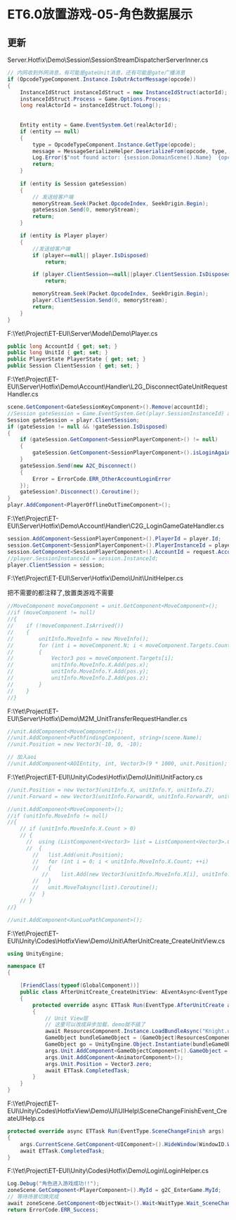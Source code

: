 # ET6.0放置游戏-05-角色数据展示

## 更新

Server.Hotfix\Demo\Session\SessionStreamDispatcherServerInner.cs

```C#
// 内网收到外网消息，有可能是gateUnit消息，还有可能是gate广播消息
if (OpcodeTypeComponent.Instance.IsOutrActorMessage(opcode))
{
    InstanceIdStruct instanceIdStruct = new InstanceIdStruct(actorId);
    instanceIdStruct.Process = Game.Options.Process;
    long realActorId = instanceIdStruct.ToLong();
    
    
    Entity entity = Game.EventSystem.Get(realActorId);
    if (entity == null)
    {
        type = OpcodeTypeComponent.Instance.GetType(opcode);
        message = MessageSerializeHelper.DeserializeFrom(opcode, type, memoryStream);
        Log.Error($"not found actor: {session.DomainScene().Name}  {opcode} {realActorId} {message}");
        return;
    }
    
    if (entity is Session gateSession)
    {
        // 发送给客户端
        memoryStream.Seek(Packet.OpcodeIndex, SeekOrigin.Begin);
        gateSession.Send(0, memoryStream);
        return;
    }

    if (entity is Player player)
    {
        //发送给客户端
        if (player==null|| player.IsDisposed)
            return;

        if (player.ClientSession==null||player.ClientSession.IsDisposed)
            return;

        memoryStream.Seek(Packet.OpcodeIndex, SeekOrigin.Begin);
        player.ClientSession.Send(0, memoryStream);
        return;
    }
}
```

F:\Yet\Project\ET-EUI\Server\Model\Demo\Player.cs

```C#
public long AccountId { get; set; }
public long UnitId { get; set; }
public PlayerState PlayerState { get; set; }
public Session ClientSession { get; set; }
```

F:\Yet\Project\ET-EUI\Server\Hotfix\Demo\Account\Handler\L2G_DisconnectGateUnitRequestHandler.cs

```C#
scene.GetComponent<GateSessionKeyComponent>().Remove(accountId);
//Session gateSession = Game.EventSystem.Get(playr.SessionInstanceId) as Session;
Session gateSession = playr.ClientSession;
if (gateSession != null && !gateSession.IsDisposed)
{
    if (gateSession.GetComponent<SessionPlayerComponent>() != null)
    {
        gateSession.GetComponent<SessionPlayerComponent>().isLoginAgain = true;
    }
    gateSession.Send(new A2C_Disconnect()
    {
        Error = ErrorCode.ERR_OtherAccountLoginError
    });
    gateSession?.Disconnect().Coroutine();
}
playr.AddComponent<PlayerOfflineOutTimeComponent>();
```

F:\Yet\Project\ET-EUI\Server\Hotfix\Demo\Account\Handler\C2G_LoginGameGateHandler.cs

```C#
session.AddComponent<SessionPlayerComponent>().PlayerId = player.Id;
session.GetComponent<SessionPlayerComponent>().PlayerInstanceId = player.InstanceId;
session.GetComponent<SessionPlayerComponent>().AccountId = request.Account;
//player.SessionInstanceId = session.InstanceId;
player.ClientSession = session;
```

F:\Yet\Project\ET-EUI\Server\Hotfix\Demo\Unit\UnitHelper.cs

把不需要的都注释了,放置类游戏不需要

```C#
//MoveComponent moveComponent = unit.GetComponent<MoveComponent>();
//if (moveComponent != null)
//{
//    if (!moveComponent.IsArrived())
//    {
//        unitInfo.MoveInfo = new MoveInfo();
//        for (int i = moveComponent.N; i < moveComponent.Targets.Count; ++i)
//        {
//            Vector3 pos = moveComponent.Targets[i];
//            unitInfo.MoveInfo.X.Add(pos.x);
//            unitInfo.MoveInfo.Y.Add(pos.y);
//            unitInfo.MoveInfo.Z.Add(pos.z);
//        }
//    }
//}
```

F:\Yet\Project\ET-EUI\Server\Hotfix\Demo\M2M_UnitTransferRequestHandler.cs

```C#
//unit.AddComponent<MoveComponent>();
//unit.AddComponent<PathfindingComponent, string>(scene.Name);
//unit.Position = new Vector3(-10, 0, -10);
```

```C#
// 加入aoi
//unit.AddComponent<AOIEntity, int, Vector3>(9 * 1000, unit.Position);
```

F:\Yet\Project\ET-EUI\Unity\Codes\Hotfix\Demo\Unit\UnitFactory.cs

```C#
//unit.Position = new Vector3(unitInfo.X, unitInfo.Y, unitInfo.Z);
//unit.Forward = new Vector3(unitInfo.ForwardX, unitInfo.ForwardY, unitInfo.ForwardZ);
```

```C#
//unit.AddComponent<MoveComponent>();
//if (unitInfo.MoveInfo != null)
//{
    // if (unitInfo.MoveInfo.X.Count > 0)
    // {
      //  using (ListComponent<Vector3> list = ListComponent<Vector3>.Create())
      //  {
        //   list.Add(unit.Position);
        //   for (int i = 0; i < unitInfo.MoveInfo.X.Count; ++i)
        //   {
           //    list.Add(new Vector3(unitInfo.MoveInfo.X[i], unitInfo.MoveInfo.Y[i], unitInfo.MoveInfo.Z[i]));
        //   }
        //   unit.MoveToAsync(list).Coroutine();
       //  }
    // }
//}
```

```C#
//unit.AddComponent<XunLuoPathComponent>();
```

F:\Yet\Project\ET-EUI\Unity\Codes\HotfixView\Demo\Unit\AfterUnitCreate_CreateUnitView.cs

```C#
using UnityEngine;

namespace ET
{

    [FriendClass(typeof(GlobalComponent))]
    public class AfterUnitCreate_CreateUnitView: AEventAsync<EventType.AfterUnitCreate>
    {
        protected override async ETTask Run(EventType.AfterUnitCreate args)
        {
            // Unit View层
            // 这里可以改成异步加载，demo就不搞了
            await ResourcesComponent.Instance.LoadBundleAsync("Knight.unity3d");
            GameObject bundleGameObject = (GameObject)ResourcesComponent.Instance.GetAsset("Knight.unity3d", "Unit");
            GameObject go = UnityEngine.Object.Instantiate(bundleGameObject, GlobalComponent.Instance.Unit, true);
            args.Unit.AddComponent<GameObjectComponent>().GameObject = go;
            args.Unit.AddComponent<AnimatorComponent>();
            args.Unit.Position = Vector3.zero;
            await ETTask.CompletedTask;
        }
    }
}
```

F:\Yet\Project\ET-EUI\Unity\Codes\HotfixView\Demo\UI\UIHelp\SceneChangeFinishEvent_CreateUIHelp.cs

```C#
protected override async ETTask Run(EventType.SceneChangeFinish args)
{
    args.CurrentScene.GetComponent<UIComponent>().HideWindow(WindowID.WindowID_Loading);
    await ETTask.CompletedTask;
}
```

F:\Yet\Project\ET-EUI\Unity\Codes\Hotfix\Demo\Login\LoginHelper.cs

```C#
Log.Debug("角色进入游戏成功!!");
zoneScene.GetComponent<PlayerComponent>().MyId = g2C_EnterGame.MyId;
// 等待场景切换完成
await zoneScene.GetComponent<ObjectWait>().Wait<WaitType.Wait_SceneChangeFinish>();
return ErrorCode.ERR_Success;
```

